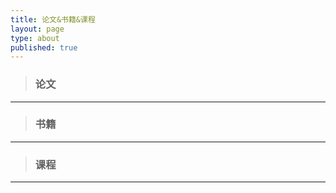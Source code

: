 ```yaml
---
title: 论文&书籍&课程
layout: page
type: about
published: true
---
```


> ### 论文
---



> ### 书籍
---



> ### 课程
---
